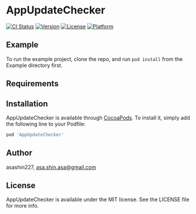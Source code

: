 # AppUpdateChecker

[![CI Status](http://img.shields.io/travis/asashin227/AppUpdateChecker.svg?style=flat)](https://travis-ci.org/asashin227/AppUpdateChecker)
[![Version](https://img.shields.io/cocoapods/v/AppUpdateChecker.svg?style=flat)](http://cocoapods.org/pods/AppUpdateChecker)
[![License](https://img.shields.io/cocoapods/l/AppUpdateChecker.svg?style=flat)](http://cocoapods.org/pods/AppUpdateChecker)
[![Platform](https://img.shields.io/cocoapods/p/AppUpdateChecker.svg?style=flat)](http://cocoapods.org/pods/AppUpdateChecker)

## Example

To run the example project, clone the repo, and run `pod install` from the Example directory first.

## Requirements

## Installation

AppUpdateChecker is available through [CocoaPods](http://cocoapods.org). To install
it, simply add the following line to your Podfile:

```ruby
pod 'AppUpdateChecker'
```

## Author

asashin227, asa.shin.asa@gmail.com

## License

AppUpdateChecker is available under the MIT license. See the LICENSE file for more info.
